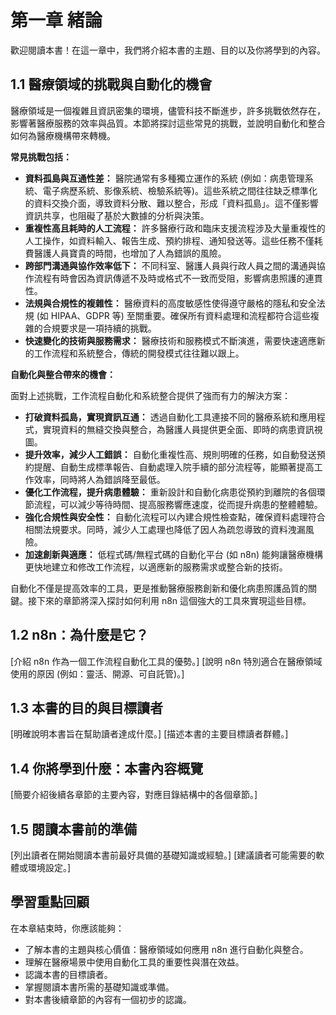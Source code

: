 # 第一章 緒論

歡迎閱讀本書！在這一章中，我們將介紹本書的主題、目的以及你將學到的內容。

## 1.1 醫療領域的挑戰與自動化的機會

醫療領域是一個複雜且資訊密集的環境，儘管科技不斷進步，許多挑戰依然存在，影響著醫療服務的效率與品質。本節將探討這些常見的挑戰，並說明自動化和整合如何為醫療機構帶來轉機。

**常見挑戰包括：**

*   **資料孤島與互通性差：** 醫院通常有多種獨立運作的系統 (例如：病患管理系統、電子病歷系統、影像系統、檢驗系統等)。這些系統之間往往缺乏標準化的資料交換介面，導致資料分散、難以整合，形成「資料孤島」。這不僅影響資訊共享，也阻礙了基於大數據的分析與決策。
*   **重複性高且耗時的人工流程：** 許多醫療行政和臨床支援流程涉及大量重複性的人工操作，如資料輸入、報告生成、預約排程、通知發送等。這些任務不僅耗費醫護人員寶貴的時間，也增加了人為錯誤的風險。
*   **跨部門溝通與協作效率低下：** 不同科室、醫護人員與行政人員之間的溝通與協作流程有時會因為資訊傳遞不及時或格式不一致而受阻，影響病患照護的連貫性。
*   **法規與合規性的複雜性：** 醫療資料的高度敏感性使得遵守嚴格的隱私和安全法規 (如 HIPAA、GDPR 等) 至關重要。確保所有資料處理和流程都符合這些複雜的合規要求是一項持續的挑戰。
*   **快速變化的技術與服務需求：** 醫療技術和服務模式不斷演進，需要快速適應新的工作流程和系統整合，傳統的開發模式往往難以跟上。

**自動化與整合帶來的機會：**

面對上述挑戰，工作流程自動化和系統整合提供了強而有力的解決方案：

*   **打破資料孤島，實現資訊互通：** 透過自動化工具連接不同的醫療系統和應用程式，實現資料的無縫交換與整合，為醫護人員提供更全面、即時的病患資訊視圖。
*   **提升效率，減少人工錯誤：** 自動化重複性高、規則明確的任務，如自動發送預約提醒、自動生成標準報告、自動處理入院手續的部分流程等，能顯著提高工作效率，同時將人為錯誤降至最低。
*   **優化工作流程，提升病患體驗：** 重新設計和自動化病患從預約到離院的各個環節流程，可以減少等待時間、提高服務響應速度，從而提升病患的整體體驗。
*   **強化合規性與安全性：** 自動化流程可以內建合規性檢查點，確保資料處理符合相關法規要求。同時，減少人工處理也降低了因人為疏忽導致的資料洩漏風險。
*   **加速創新與適應：** 低程式碼/無程式碼的自動化平台 (如 n8n) 能夠讓醫療機構更快地建立和修改工作流程，以適應新的服務需求或整合新的技術。

自動化不僅是提高效率的工具，更是推動醫療服務創新和優化病患照護品質的關鍵。接下來的章節將深入探討如何利用 n8n 這個強大的工具來實現這些目標。

## 1.2 n8n：為什麼是它？

[介紹 n8n 作為一個工作流程自動化工具的優勢。]
[說明 n8n 特別適合在醫療領域使用的原因 (例如：靈活、開源、可自託管)。]

## 1.3 本書的目的與目標讀者

[明確說明本書旨在幫助讀者達成什麼。]
[描述本書的主要目標讀者群體。]

## 1.4 你將學到什麼：本書內容概覽

[簡要介紹後續各章節的主要內容，對應目錄結構中的各個章節。]

## 1.5 閱讀本書前的準備

[列出讀者在開始閱讀本書前最好具備的基礎知識或經驗。]
[建議讀者可能需要的軟體或環境設定。]

## 學習重點回顧

在本章結束時，你應該能夠：

- 了解本書的主題與核心價值：醫療領域如何應用 n8n 進行自動化與整合。
- 理解在醫療場景中使用自動化工具的重要性與潛在效益。
- 認識本書的目標讀者。
- 掌握閱讀本書所需的基礎知識或準備。
- 對本書後續章節的內容有一個初步的認識。 